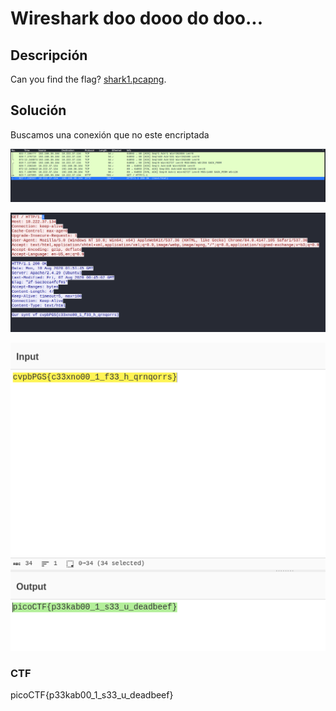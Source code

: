 # Wireshark doo dooo do doo...

## Descripción

Can you find the flag? [shark1.pcapng](https://mercury.picoctf.net/static/81c7862241faf4a48bd64a858392c92b/shark1.pcapng).

## Solución

Buscamos una conexión que no este encriptada

![Untitled](Wireshark%20doo%20dooo%20do%20doo%20b505f99dbd0949efb30ae6466c9bfbbe/Untitled.png)

![Untitled](Wireshark%20doo%20dooo%20do%20doo%20b505f99dbd0949efb30ae6466c9bfbbe/Untitled%201.png)

![Untitled](Wireshark%20doo%20dooo%20do%20doo%20b505f99dbd0949efb30ae6466c9bfbbe/Untitled%202.png)

### CTF

picoCTF{p33kab00_1_s33_u_deadbeef}